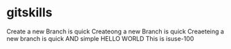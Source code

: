 # gitskills
Create a new Branch is quick
Createong a new Branch is quick
Creaeteing a new branch is quick AND simple
HELLO WORLD
This is isuse-100
